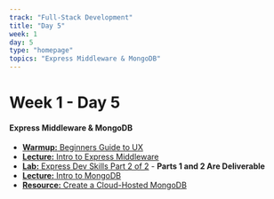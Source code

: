 ```yaml
---
track: "Full-Stack Development"
title: "Day 5"
week: 1
day: 5
type: "homepage"
topics: "Express Middleware & MongoDB"
---
```


# Week 1 - Day 5

#### Express Middleware & MongoDB
- [**Warmup:** Beginners Guide to UX](/full-stack-development/week-1/day-5/lecture-materials/beginners-guide-to-ux/)
- [**Lecture:** Intro to Express Middleware](/full-stack-development/week-1/day-5/lecture-materials/intro-to-express-middleware/)
- [**Lab:** Express Dev Skills Part 2 of 2](/full-stack-development/week-1/day-5/labs/express-dev-skills-lab-part-2/) - **Parts 1 and 2 Are Deliverable**
- [**Lecture:** Intro to MongoDB](/full-stack-development/week-1/day-5/lecture-materials/intro-to-mongodb/)
- [**Resource:** Create a Cloud-Hosted MongoDB](/full-stack-development/week-1/day-5/lecture-materials/create-an-atlas-hosted-mongodb/) 
